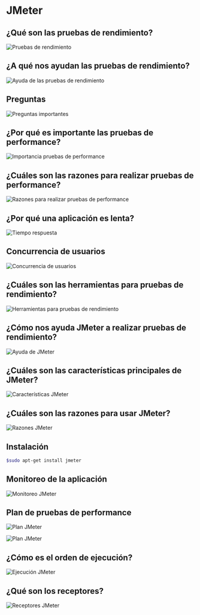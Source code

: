 # JMeter

## ¿Qué son las pruebas de **rendimiento**?

![Pruebas de rendimiento](img/jmeter-rendimiento.jpg)

## ¿A qué nos ayudan las **pruebas de rendimiento**?

![Ayuda de las pruebas de rendimiento](img/jmeter-rendimiento-pruebas.jpg)

## Preguntas

![Preguntas importantes](img/jmeter-preguntas.jpg)

## ¿Por qué es importante las **pruebas de performance**?

![Importancia pruebas de performance](img/jemter-performance-importancia.jpg)

## ¿Cuáles son las razones para realizar pruebas de performance?

![Razones para realizar pruebas de performance](img/jmeter-performance-razones.jpg)

## ¿Por qué una aplicación es lenta?

![Tiempo respuesta](img/jmeter-tiempo-respuesta.jpg)

## Concurrencia de usuarios

![Concurrencia de usuarios](img/jmeter-concurrencia-usuarios.jpg)

## ¿Cuáles son las herramientas para pruebas de rendimiento?

![Herramientas para pruebas de rendimiento](img/jmeter-rendimiento-herramientas.jpg)

## ¿Cómo **nos ayuda JMeter** a realizar pruebas de rendimiento?

![Ayuda de JMeter](img/jmeter-ayuda.jpg)

## ¿Cuáles son las características principales de JMeter?

![Características JMeter](img/jmeter-caracteristicas.jpg)

## ¿Cuáles son las razones para usar JMeter?

![Razones JMeter](img/jmeter-razones.jpg)

## Instalación

```sh
$sudo apt-get install jmeter
```

## Monitoreo de la aplicación

![Monitoreo JMeter](img/jmeter-indicadores.jpg)

## Plan de pruebas de performance

![Plan JMeter](img/jmeter-plan1.jpg)

![Plan JMeter](img/jmeter-plan2.jpg)

## ¿Cómo es el orden de ejecución?

![Ejecución JMeter](img/jmeter-ejecucion.jpg)

## ¿Qué son los receptores?

![Receptores JMeter](img/jmeter-receptores.jpg)